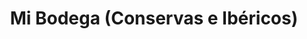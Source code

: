 ---
title: "Mi Bodega (Conservas e Ibéricos)"
url: /peal-de-becerro/mi-bodega-conservas-e-ibericos/
shop: comodidad
---